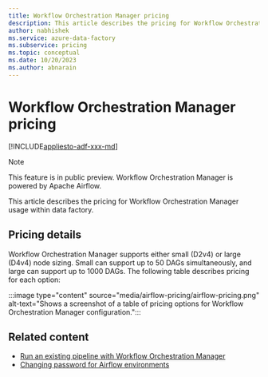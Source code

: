 ```yaml
---
title: Workflow Orchestration Manager pricing
description: This article describes the pricing for Workflow Orchestration Manager.
author: nabhishek
ms.service: azure-data-factory
ms.subservice: pricing
ms.topic: conceptual
ms.date: 10/20/2023
ms.author: abnarain
---
```


# Workflow Orchestration Manager pricing

[!INCLUDE[appliesto-adf-xxx-md](includes/appliesto-adf-xxx-md.md)]

> [!NOTE]
> This feature is in public preview. Workflow Orchestration Manager is powered by Apache Airflow.

This article describes the pricing for Workflow Orchestration Manager usage within data factory.

## Pricing details

Workflow Orchestration Manager supports either small (D2v4) or large (D4v4) node sizing.  Small can support up to 50 DAGs simultaneously, and large can support up to 1000 DAGs. The following table describes pricing for each option:

:::image type="content" source="media/airflow-pricing/airflow-pricing.png" alt-text="Shows a screenshot of a table of pricing options for Workflow Orchestration Manager configuration.":::

## Related content

- [Run an existing pipeline with Workflow Orchestration Manager](tutorial-run-existing-pipeline-with-airflow.md)
- [Changing password for Airflow environments](password-change-airflow.md)
